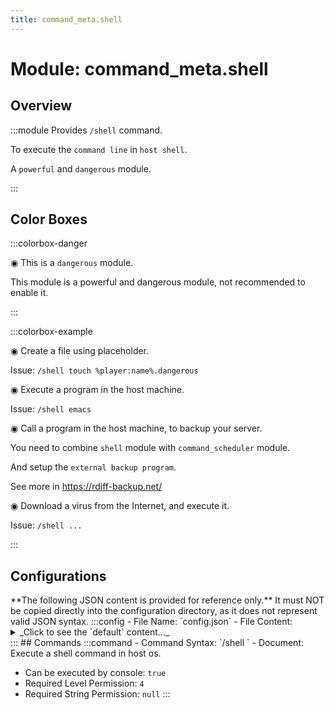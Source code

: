 ```yaml
---
title: command_meta.shell
---
```



# Module: command_meta.shell

## Overview
:::module
  Provides `/shell` command.
  
  To execute the `command line` in `host shell`.
  
  
  
  A `powerful` and `dangerous` module.


:::
## Color Boxes

:::colorbox-danger

  ◉ This is a `dangerous` module.
  
  This module is a powerful and dangerous module, not recommended to enable it.


:::

:::colorbox-example

  ◉ Create a file using placeholder.
  
  Issue: `/shell touch %player:name%.dangerous`
  
  
  
  ◉ Execute a program in the host machine.
  
  Issue: `/shell emacs`
  
  
  
  ◉ Call a program in the host machine, to backup your server.
  
  You need to combine `shell` module with `command_scheduler` module.
  
  And setup the `external backup program`.
  
  See more in https://rdiff-backup.net/
  
  
  
  ◉ Download a virus from the Internet, and execute it.
  
  Issue: `/shell ...`


:::

## Configurations
<Admonition type="warning" icon="" title="">
**The following JSON content is provided for reference only.**
It must NOT be copied directly into the configuration directory, as it does not represent valid JSON syntax.
</Admonition>
:::config
- File Name: `config.json`
- File Content: 
<details>

<summary>_Click to see the `default` content..._</summary>

```json showLineNumbers title="config/fuji/modules/command_meta/shell/config.json"
{
  "enable_warning": "ENABLE THIS MODULE IS POTENTIAL TO HARM YOUR COMPUTER! YOU NEED TO CHANGE THIS FIELD INTO `CONFIRM` TO ENABLE THIS MODULE"
  /* Security options. */,
  "security": {
    /* Only the `console` can use the `/shell` command? */
    "only_allow_console": true
    /* Only these `players` can use the `/shell` command? */,
    "allowed_player_names": []
  }
}
```
</details>
:::
## Commands
:::command
- Command Syntax: `/shell <GreedyString rest>`
- Document:   Execute a shell command in host os.


- Can be executed by console: `true`
- Required Level Permission: `4`
- Required String Permission: `null`
:::
